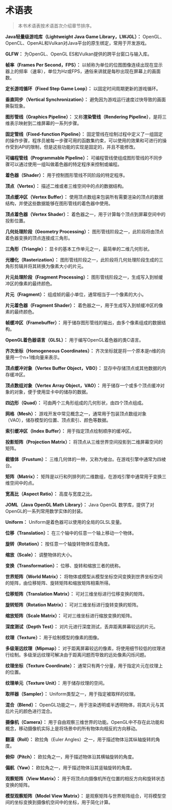 # 术语表

> 本书术语表按术语首次介绍章节排序。

**Java轻量级游戏库（Lightweight Java Game Library，LWJGL）：** OpenGL、OpenCL、OpenAL和Vulkan对Java平台的原生绑定，常用于开发游戏。

**GLFW：** 为OpenGL、OpenGL ES和Vulkan提供的跨平台窗口与输入库。

**帧率（Frames Per Second，FPS）：** 以帧称为单位的位图图像连续出现在显示器上的频率（速率），单位为Hz或FPS，通俗来讲就是每秒出现在屏幕上的画面数。

**定长游戏循环（Fixed Step Game Loop）：** 以固定时间周期更新的游戏循环。

**垂直同步（Vertical Synchronization）：** 避免因为游戏运行速度过快导致的画面撕裂现象。

**图形管线（Graphics Pipeline）：** 又称**渲染管线（Rendering Pipeline）**，是将三维表示映射到二维屏幕的一系列步骤。

**固定管线（Fixed-function Pipeline）：** 固定管线在绘制过程中定义了一组固定的操作步骤，程序员被每一步骤可用的函数集约束，可以使用的效果和可进行的操作受到API的限制，但是这些功能的实现是固定的，并且不能修改。

**可编程管线（Programmable Pipeline）：** 可编程管线使组成图形管线的不同步骤可以通过使用一组叫做着色器的特定程序来控制或编程。

**着色器（Shader）：** 用于控制图形管线不同阶段的特定程序。

**顶点（Vertex）：** 描述二维或者三维空间中的点的数据结构。

**顶点缓冲区（Vertex Buffer）：** 使用顶点数组来包装所有需要渲染的顶点的数据结构，并使这些数据能够在图形管线的着色器中使用。

**顶点着色器（Vertex Shader）：** 着色器之一，用于计算每个顶点到屏幕空间中的投影位置。

**几何处理阶段（Geometry Processing）：** 图形管线阶段之一，此阶段将由顶点着色器变换的顶点连接成三角形。

**三角形（Triangle）：** 显卡的基本工作单元之一，最简单的二维几何形状。

**光栅化（Rasterization）：** 图形管线阶段之一，此阶段将几何处理阶段生成的三角形剪辑并将其转换为像素大小的片元。

**片元处理阶段（Fragment Processing）：** 图形管线阶段之一，生成写入到帧缓冲区的像素的最终颜色。

**片元（Fragment）：** 组成帧的最小单位，通常相当于一个像素的大小。

**片元着色器（Fragment Shader）：** 着色器之一，用于生成写入到帧缓冲区的像素的最终颜色。

**帧缓冲区（Framebuffer）：** 用于储存图形管线的输出，由多个像素组成的数据结构。

**OpenGL着色器语言（GLSL）：** 用于编写OpenGL着色器的类C语言。

**齐次坐标（Homogeneous Coordinates）：** 齐次坐标就是将一个原本是n维的向量用一个n+1维向量来表示。

**顶点缓冲对象（Vertex Buffer Object，VBO）：** 显存中存储顶点或其他数据的内存缓冲区。

**顶点数组对象（Vertex Array Object，VAO）：** 用于储存一个或多个顶点缓冲对象的对象，便于使用显卡中的储存的数据。

**四边形（Quad）：** 可由两个三角形组成的几何形状，由四个顶点组成。

**网格（Mesh）：** 游戏开发中常见概念之一，通常用于包装顶点数组对象（VAO），储存模型的位置、顶点索引、颜色等数据。

**索引缓冲区（Index Buffer）：** 用于指定顶点绘制顺序的缓冲区。

**投影矩阵（Projection Matrix）：** 将顶点从三维世界空间投影到二维屏幕空间的矩阵。

**截锥体（Frustum）：** 三维几何体的一种，又称为棱台。在游戏引擎中通常为四棱台。

**矩阵（Matrix）：** 矩阵是以行和列排列的二维数组，在游戏引擎中通常用于变换三维空间中的点。

**宽高比（Aspect Ratio）：** 高度与宽度之比。

**JOML（Java OpenGL Math Library）：** Java OpenGL 数学库，提供了对OpenGL的一系列常用数学实体的封装。

**Uniform：** Uniform是着色器可以使用的全局的GLSL变量。

**位移（Translation）：** 在三个轴中的任意一个轴上移动一个物体。

**旋转（Rotation）：** 按任意一个轴旋转物体任意角度。

**缩放（Scale）：** 调整物体的大小。

**变换（Transformation）：** 位移、旋转和缩放三者的统称。

**世界矩阵（World Matrix）：** 将物体或模型从模型坐标空间变换到世界坐标空间的矩阵，由位移矩阵、旋转矩阵和缩放矩阵相乘所得。

**位移矩阵（Translation Matrix）：** 可对三维坐标进行位移变换的矩阵。

**旋转矩阵（Rotation Matrix）：** 可对三维坐标进行旋转变换的矩阵。

**缩放矩阵（Scale Matrix）：** 可对三维坐标进行缩放变换的矩阵。

**深度测试（Depth Test）：** 对片元进行深度测试，丢弃距离屏幕较远的片元。

**纹理（Texture）：** 用于绘制模型的像素的图像。

**多级渐远纹理（Mipmap）：** 对于距离屏幕较远的像素，将使用细节较低的纹理进行绘制。多级渐远纹理可解决由于距离问题而导致的远处像素闪烁问题。

**纹理坐标（Texture Coordinate）：** 通常只有两个分量，用于指定片元在纹理上的位置。

**纹理单元（Texture Unit）：** 用于储存纹理的空间。

**取样器（Sampler）：** Uniform类型之一，用于指定被取样的纹理。

**混合（Blend）：** OpenGL功能之一，用于渲染透明或半透明物体，将其片元与其后片元的颜色进行混合。

**摄像机（Camera）：** 用于自由观察三维世界的功能。OpenGL中不存在此功能和概念，移动摄像机实际上是将场景中的所有物体向相反的方向移动。

**翻滚（Roll）：** 欧拉角（Euler Angles）之一，用于描述物体沿其纵轴旋转的角度。

**俯仰（Pitch）：** 欧拉角之一，用于描述物体沿其横轴旋转的角度。

**偏航（Yaw）：** 欧拉角之一，用于描述物体沿其竖轴旋转的角度。

**观察矩阵（View Matrix）：** 用于将顶点向摄像机所在位置的相反方向和旋转状态变换的矩阵。

**模型观察矩阵（Model View Matrix）：** 是观察矩阵与世界矩阵组合，可将模型空间的坐标变换到摄像机空间中的坐标，用于简化计算。